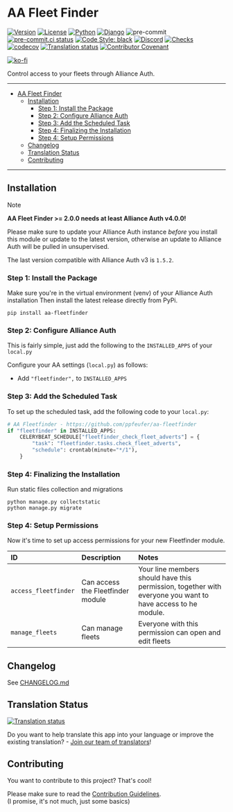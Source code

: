 # AA Fleet Finder<a name="aa-fleet-finder"></a>

[![Version](https://img.shields.io/pypi/v/aa-fleetfinder?label=release)](https://pypi.org/project/aa-fleetfinder/)
[![License](https://img.shields.io/github/license/ppfeufer/aa-fleetfinder)](https://github.com/ppfeufer/aa-fleetfinder/blob/master/LICENSE)
[![Python](https://img.shields.io/pypi/pyversions/aa-fleetfinder)](https://pypi.org/project/aa-fleetfinder/)
[![Django](https://img.shields.io/pypi/djversions/aa-fleetfinder?label=django)](https://pypi.org/project/aa-fleetfinder/)
![pre-commit](https://img.shields.io/badge/pre--commit-enabled-brightgreen?logo=pre-commit&logoColor=white)
[![pre-commit.ci status](https://results.pre-commit.ci/badge/github/ppfeufer/aa-fleetfinder/master.svg)](https://results.pre-commit.ci/latest/github/ppfeufer/aa-fleetfinder/master)
[![Code Style: black](https://img.shields.io/badge/code%20style-black-000000.svg)](http://black.readthedocs.io/en/latest/)
[![Discord](https://img.shields.io/discord/790364535294132234?label=discord)](https://discord.gg/zmh52wnfvM)
[![Checks](https://github.com/ppfeufer/aa-fleetfinder/actions/workflows/automated-checks.yml/badge.svg)](https://github.com/ppfeufer/aa-fleetfinder/actions/workflows/automated-checks.yml)
[![codecov](https://codecov.io/gh/ppfeufer/aa-fleetfinder/branch/master/graph/badge.svg?token=GFOR9GWRNQ)](https://codecov.io/gh/ppfeufer/aa-fleetfinder)
[![Translation status](https://weblate.ppfeufer.de/widget/alliance-auth-apps/aa-fleetfinder/svg-badge.svg)](https://weblate.ppfeufer.de/engage/alliance-auth-apps/)
[![Contributor Covenant](https://img.shields.io/badge/Contributor%20Covenant-2.1-4baaaa.svg)](https://github.com/ppfeufer/aa-fleetfinder/blob/master/CODE_OF_CONDUCT.md)

[![ko-fi](https://ko-fi.com/img/githubbutton_sm.svg)](https://ko-fi.com/N4N8CL1BY)

Control access to your fleets through Alliance Auth.

______________________________________________________________________

<!-- mdformat-toc start --slug=github --maxlevel=6 --minlevel=1 -->

- [AA Fleet Finder](#aa-fleet-finder)
  - [Installation](#installation)
    - [Step 1: Install the Package](#step-1-install-the-package)
    - [Step 2: Configure Alliance Auth](#step-2-configure-alliance-auth)
    - [Step 3: Add the Scheduled Task](#step-3-add-the-scheduled-task)
    - [Step 4: Finalizing the Installation](#step-4-finalizing-the-installation)
    - [Step 4: Setup Permissions](#step-4-setup-permissions)
  - [Changelog](#changelog)
  - [Translation Status](#translation-status)
  - [Contributing](#contributing)

<!-- mdformat-toc end -->

______________________________________________________________________

## Installation<a name="installation"></a>

> [!NOTE]
>
> **AA Fleet Finder >= 2.0.0 needs at least Alliance Auth v4.0.0!**
>
> Please make sure to update your Alliance Auth instance _before_ you install this
> module or update to the latest version, otherwise an update to Alliance Auth will
> be pulled in unsupervised.
>
> The last version compatible with Alliance Auth v3 is `1.5.2`.

### Step 1: Install the Package<a name="step-1-install-the-package"></a>

Make sure you're in the virtual environment (venv) of your Alliance Auth installation Then install the latest release directly from PyPi.

```shell
pip install aa-fleetfinder
```

### Step 2: Configure Alliance Auth<a name="step-2-configure-alliance-auth"></a>

This is fairly simple, just add the following to the `INSTALLED_APPS` of your `local.py`

Configure your AA settings (`local.py`) as follows:

- Add `"fleetfinder",` to `INSTALLED_APPS`

### Step 3: Add the Scheduled Task<a name="step-3-add-the-scheduled-task"></a>

To set up the scheduled task, add the following code to your `local.py`:

```python
# AA Fleetfinder - https://github.com/ppfeufer/aa-fleetfinder
if "fleetfinder" in INSTALLED_APPS:
    CELERYBEAT_SCHEDULE["fleetfinder_check_fleet_adverts"] = {
        "task": "fleetfinder.tasks.check_fleet_adverts",
        "schedule": crontab(minute="*/1"),
    }
```

### Step 4: Finalizing the Installation<a name="step-4-finalizing-the-installation"></a>

Run static files collection and migrations

```shell
python manage.py collectstatic
python manage.py migrate
```

### Step 4: Setup Permissions<a name="step-4-setup-permissions"></a>

Now it's time to set up access permissions for your new Fleetfinder module.

| ID                   | Description                       | Notes                                                                                                       |
| :------------------- | :-------------------------------- | :---------------------------------------------------------------------------------------------------------- |
| `access_fleetfinder` | Can access the Fleetfinder module | Your line members should have this permission, together with everyone you want to have access to he module. |
| `manage_fleets`      | Can manage fleets                 | Everyone with this permission can open and edit fleets                                                      |

## Changelog<a name="changelog"></a>

See [CHANGELOG.md](https://github.com/ppfeufer/aa-fleetfinder/blob/master/CHANGELOG.md)

## Translation Status<a name="translation-status"></a>

[![Translation status](https://weblate.ppfeufer.de/widget/alliance-auth-apps/aa-fleetfinder/multi-auto.svg)](https://weblate.ppfeufer.de/engage/alliance-auth-apps/)

Do you want to help translate this app into your language or improve the existing
translation? - [Join our team of translators][weblate engage]!

## Contributing<a name="contributing"></a>

You want to contribute to this project? That's cool!

Please make sure to read the [Contribution Guidelines](https://github.com/ppfeufer/aa-fleetfinder/blob/master/CONTRIBUTING.md).\
(I promise, it's not much, just some basics)

<!-- Links -->

[weblate engage]: https://weblate.ppfeufer.de/engage/alliance-auth-apps/ "Weblate Translations"
